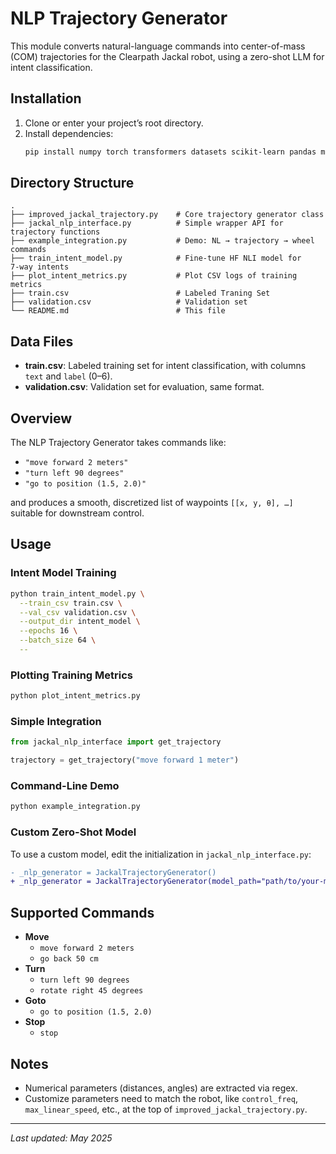 # NLP Trajectory Generator

This module converts natural-language commands into center-of-mass (COM) trajectories for the Clearpath Jackal robot, using a zero-shot LLM for intent classification.

## Installation

1. Clone or enter your project’s root directory.  
2. Install dependencies:  
   ```bash
   pip install numpy torch transformers datasets scikit-learn pandas matplotlib gymnasium mujoco scipy
   ```

## Directory Structure

```
.
├── improved_jackal_trajectory.py    # Core trajectory generator class
├── jackal_nlp_interface.py          # Simple wrapper API for trajectory functions
├── example_integration.py           # Demo: NL → trajectory → wheel commands
├── train_intent_model.py            # Fine‑tune HF NLI model for 7‑way intents
├── plot_intent_metrics.py           # Plot CSV logs of training metrics
├── train.csv                        # Labeled Traning Set
├── validation.csv                   # Validation set
└── README.md                        # This file
```

## Data Files

- **train.csv**: Labeled training set for intent classification, with columns `text` and `label` (0–6).  
- **validation.csv**: Validation set for evaluation, same format.

## Overview

The NLP Trajectory Generator takes commands like:

- `"move forward 2 meters"`  
- `"turn left 90 degrees"`  
- `"go to position (1.5, 2.0)"`  

and produces a smooth, discretized list of waypoints `[[x, y, θ], …]` suitable for downstream control.

## Usage

### Intent Model Training

```bash
python train_intent_model.py \
  --train_csv train.csv \
  --val_csv validation.csv \
  --output_dir intent_model \
  --epochs 16 \
  --batch_size 64 \
  --
```

### Plotting Training Metrics

```bash
python plot_intent_metrics.py
```

### Simple Integration

```python
from jackal_nlp_interface import get_trajectory

trajectory = get_trajectory("move forward 1 meter")
```

### Command-Line Demo

```bash
python example_integration.py
```

### Custom Zero-Shot Model

To use a custom model, edit the initialization in `jackal_nlp_interface.py`:

```diff
- _nlp_generator = JackalTrajectoryGenerator()
+ _nlp_generator = JackalTrajectoryGenerator(model_path="path/to/your-model")
```

## Supported Commands

- **Move**  
  - `move forward 2 meters`  
  - `go back 50 cm`  
- **Turn**  
  - `turn left 90 degrees`  
  - `rotate right 45 degrees`  
- **Goto**  
  - `go to position (1.5, 2.0)`  
- **Stop**  
  - `stop`

## Notes

- Numerical parameters (distances, angles) are extracted via regex.  
- Customize parameters need to match the robot, like `control_freq`, `max_linear_speed`, etc., at the top of `improved_jackal_trajectory.py`.  

---

*Last updated: May 2025*
